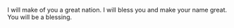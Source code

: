 I will make of you a great nation. I will bless you and make your name great. You will be a blessing.